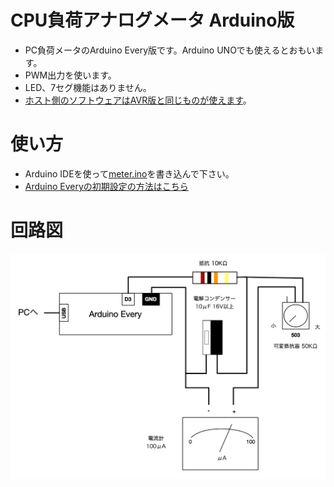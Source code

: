 # CPU負荷アナログメータ Arduino版

* PC負荷メータのArduino Every版です。Arduino UNOでも使えるとおもいます。
* PWM出力を使います。
* LED、7セグ機能はありません。
* [ホスト側のソフトウェアはAVR版と同じものが使えます](../host)。

# 使い方

* Arduino IDEを使って[meter.ino](meter/meter.ino)を書き込んで下さい。
* [Arduino Everyの初期設定の方法はこちら](https://www.arduino.cc/en/Guide/NANOEvery)

# 回路図

![回路図](./arduino.png)

